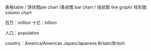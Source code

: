 表格table / 饼状图pie chart /条状图 bar chart / 线状图 line graph/ 柱形图 column chart

百万：million  十亿：billion 

人口：population

country：America/American Japan/Japanese Britain/British 